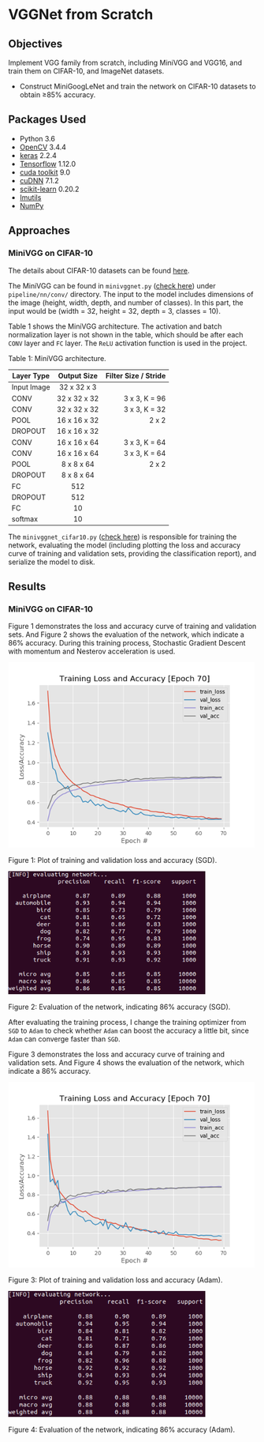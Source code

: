 # VGGNet from Scratch
## Objectives
Implement VGG family from scratch, including MiniVGG and VGG16, and train them on CIFAR-10, and ImageNet datasets.
* Construct MiniGoogLeNet and train the network on CIFAR-10 datasets to obtain ≥85% accuracy.

## Packages Used
* Python 3.6
* [OpenCV](https://docs.opencv.org/3.4.4/) 3.4.4
* [keras](https://keras.io/) 2.2.4
* [Tensorflow](https://www.tensorflow.org/install/) 1.12.0
* [cuda toolkit](https://developer.nvidia.com/cuda-toolkit) 9.0
* [cuDNN](https://developer.nvidia.com/cudnn) 7.1.2
* [scikit-learn](https://scikit-learn.org/stable/) 0.20.2
* [Imutils](https://github.com/jrosebr1/imutils)
* [NumPy](http://www.numpy.org/)

## Approaches
### MiniVGG on CIFAR-10
The details about CIFAR-10 datasets can be found [here](https://www.cs.toronto.edu/~kriz/cifar.html).

The MiniVGG can be found in `minivggnet.py` ([check here](https://github.com/meng1994412/VGGNet_from_scratch/blob/master/pipeline/nn/conv/minivggnet.py)) under `pipeline/nn/conv/` directory. The input to the model includes dimensions of the image (height, width, depth, and number of classes). In this part, the input would be (width = 32, height = 32, depth = 3, classes = 10).

Table 1 shows the MiniVGG architecture. The activation and batch normalization layer is not shown in the table, which should be after each `CONV` layer and `FC` layer. The `ReLU` activation function is used in the project.

Table 1: MiniVGG architecture.

| Layer Type    | Output Size     | Filter Size / Stride    |
| ------------- |:---------------:| -----------------------:|
| Input Image   | 32 x 32 x 3     |                         |
| CONV          | 32 x 32 x 32    | 3 x 3, K = 96           |
| CONV          | 32 x 32 x 32    | 3 x 3, K = 32           |
| POOL          | 16 x 16 x 32    | 2 x 2                   |
| DROPOUT       | 16 x 16 x 32    |                         |
| CONV          | 16 x 16 x 64    | 3 x 3, K = 64           |
| CONV          | 16 x 16 x 64    | 3 x 3, K = 64           |
| POOL          | 8 x 8 x 64      | 2 x 2                   |
| DROPOUT       | 8 x 8 x 64      |                         |
| FC            | 512             |                         |
| DROPOUT       | 512             |                         |
| FC            | 10              |                         |
| softmax       | 10              |                         |

The `minivggnet_cifar10.py` ([check here](https://github.com/meng1994412/VGGNet_from_scratch/blob/master/minivggnet_cifar10.py)) is responsible for training the network, evaluating the model (including plotting the loss and accuracy curve of training and validation sets, providing the classification report), and serialize the model to disk.

## Results
### MiniVGG on CIFAR-10
Figure 1 demonstrates the loss and accuracy curve of training and validation sets. And Figure 2 shows the evaluation of the network, which indicate a 86% accuracy. During this training process, Stochastic Gradient Descent with momentum and Nesterov acceleration is used.

<img src="https://github.com/meng1994412/VGGNet_from_scratch/blob/master/output/8809.png" width="500">

Figure 1: Plot of training and validation loss and accuracy (SGD).

<img src="https://github.com/meng1994412/VGGNet_from_scratch/blob/master/output/minivggnet_cifar10_evaluation_2.png" width="400">

Figure 2: Evaluation of the network, indicating 86% accuracy (SGD).

After evaluating the training process, I change the training optimizer from `SGD` to `Adam` to check whether `Adam` can boost the accuracy a little bit, since `Adam` can converge faster than `SGD`.

Figure 3 demonstrates the loss and accuracy curve of training and validation sets. And Figure 4 shows the evaluation of the network, which indicate a 86% accuracy.

<img src="https://github.com/meng1994412/VGGNet_from_scratch/blob/master/output/9474.png" width="500">

Figure 3: Plot of training and validation loss and accuracy (Adam).

<img src="https://github.com/meng1994412/VGGNet_from_scratch/blob/master/output/minivggnet_cifar10_evaluation_3.png" width="400">

Figure 4: Evaluation of the network, indicating 86% accuracy (Adam).
